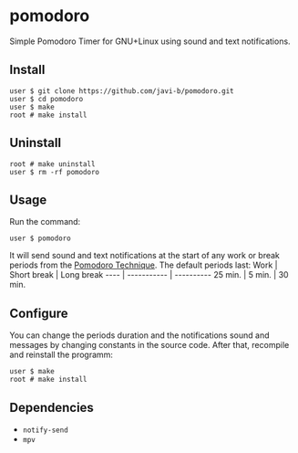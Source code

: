 # pomodoro
Simple Pomodoro Timer for GNU+Linux using sound and text notifications. 

## Install
```
user $ git clone https://github.com/javi-b/pomodoro.git
user $ cd pomodoro
user $ make
root # make install 
```

## Uninstall
```
root # make uninstall
user $ rm -rf pomodoro
```

## Usage
Run the command:
```
user $ pomodoro
```
It will send sound and text notifications at the start of any work or break periods from the [Pomodoro Technique](https://en.wikipedia.org/wiki/Pomodoro_Technique). The default periods last:
Work | Short break | Long break
---- | ----------- | ----------
25 min. | 5 min. | 30 min.

## Configure
You can change the periods duration and the notifications sound and messages by changing constants in the source code. After that, recompile and reinstall the programm:
```
user $ make
root # make install
```

## Dependencies
* `notify-send`
* `mpv`
